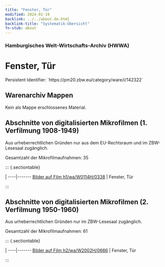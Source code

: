 ```yaml
---
title: "Fenster, Tür"
modified: 2024-01-19
backlink: ../../about.de.html
backlink-title: "Systematik-Übersicht"
fn-stub: about
---
```


### Hamburgisches Welt-Wirtschafts-Archiv (HWWA)

# Fenster, Tür

<div class="hint">Persistent Identifier: `https://pm20.zbw.eu/category/ware/i/142322`</div>







## Warenarchiv Mappen





Kein als Mappe erschlossenes Material.



<a id="filmsections" />

## Abschnitte von digitalisierten Mikrofilmen (1. Verfilmung 1908-1949)

<p>Aus urheberrechtlichen Gründen nur aus dem EU-Rechtsraum und im ZBW-Lesesaal zugänglich.</p>


<p>Gesamtzahl der Mikrofilmaufnahmen: 35</p>





::: {.sectiontable}

 | 
----|-------
<a class="btn" href="https://pm20.zbw.eu/film/h1/wa/W0114H/0338" rel="nofollow">Bilder auf Film h1/wa/W0114H/0338</a> | Fenster, Tür


:::




## Abschnitte von digitalisierten Mikrofilmen (2. Verfilmung 1950-1960)

<p>Aus urheberrechtlichen Gründen nur im ZBW-Lesesaal zugänglich.</p>


<p>Gesamtzahl der Mikrofilmaufnahmen: 61</p>





::: {.sectiontable}

 | 
----|-------
<a class="btn" href="https://pm20.zbw.eu/film/h2/wa/W2002H/0666" rel="nofollow">Bilder auf Film h2/wa/W2002H/0666</a> | Fenster, Tür


:::
















